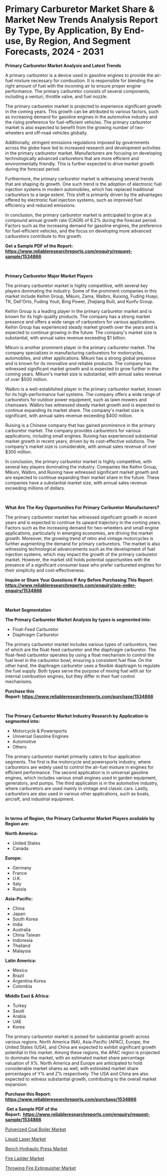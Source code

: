 <p><h1>Primary Carburetor Market Share & Market New Trends Analysis Report By Type, By Application, By End-use, By Region, And Segment Forecasts, 2024 - 2031</h1></p><p><strong>Primary Carburetor Market Analysis and Latest Trends</strong></p>
<p><p>A primary carburetor is a device used in gasoline engines to provide the air-fuel mixture necessary for combustion. It is responsible for blending the right amount of fuel with the incoming air to ensure proper engine performance. The primary carburetor consists of several components, including a venturi, throttle valve, and fuel nozzle.</p><p>The primary carburetor market is projected to experience significant growth in the coming years. This growth can be attributed to various factors, such as increasing demand for gasoline engines in the automotive industry and the rising preference for fuel-efficient vehicles. The primary carburetor market is also expected to benefit from the growing number of two-wheelers and off-road vehicles globally.</p><p>Additionally, stringent emissions regulations imposed by governments across the globe have led to increased research and development activities in the primary carburetor market. Manufacturers are focusing on developing technologically advanced carburetors that are more efficient and environmentally friendly. This is further expected to drive market growth during the forecast period.</p><p>Furthermore, the primary carburetor market is witnessing several trends that are shaping its growth. One such trend is the adoption of electronic fuel injection systems in modern automobiles, which has replaced traditional carburetors to a large extent. This shift is primarily driven by the advantages offered by electronic fuel injection systems, such as improved fuel efficiency and reduced emissions.</p><p>In conclusion, the primary carburetor market is anticipated to grow at a compound annual growth rate (CAGR) of 6.2% during the forecast period. Factors such as the increasing demand for gasoline engines, the preference for fuel-efficient vehicles, and the focus on developing more advanced carburetors contribute to this growth.</p></p>
<p><strong>Get a Sample PDF of the Report:&nbsp; <a href="https://www.reliableresearchreports.com/enquiry/request-sample/1534866">https://www.reliableresearchreports.com/enquiry/request-sample/1534866</a></strong></p>
<p>&nbsp;</p>
<p><strong>Primary Carburetor Major Market Players</strong></p>
<p><p>The primary carburetor market is highly competitive, with several key players dominating the industry. Some of the prominent companies in this market include Keihin Group, Mikuni, Zama, Walbro, Ruixing, Fuding Huayi, TK, Dell'Orto, Fuding Youli, Bing Power, Zhejiang Ruili, and Kunfu Group.</p><p>Keihin Group is a leading player in the primary carburetor market and is known for its high-quality products. The company has a strong market presence and offers a wide range of carburetors for various applications. Keihin Group has experienced steady market growth over the years and is expected to continue growing in the future. The company's market size is substantial, with annual sales revenue exceeding $1 billion.</p><p>Mikuni is another prominent player in the primary carburetor market. The company specializes in manufacturing carburetors for motorcycles, automobiles, and other applications. Mikuni has a strong global presence and is known for its innovative and reliable products. The company has witnessed significant market growth and is expected to grow further in the coming years. Mikuni's market size is substantial, with annual sales revenue of over $500 million.</p><p>Walbro is a well-established player in the primary carburetor market, known for its high-performance fuel systems. The company offers a wide range of carburetors for outdoor power equipment, such as lawn mowers and chainsaws. Walbro has witnessed steady market growth and is expected to continue expanding its market share. The company's market size is significant, with annual sales revenue exceeding $400 million.</p><p>Ruixing is a Chinese company that has gained prominence in the primary carburetor market. The company provides carburetors for various applications, including small engines. Ruixing has experienced substantial market growth in recent years, driven by its cost-effective solutions. The company's market size is considerable, with annual sales revenue of over $300 million.</p><p>In conclusion, the primary carburetor market is highly competitive, with several key players dominating the industry. Companies like Keihin Group, Mikuni, Walbro, and Ruixing have witnessed significant market growth and are expected to continue expanding their market share in the future. These companies have a substantial market size, with annual sales revenue exceeding millions of dollars.</p></p>
<p>&nbsp;</p>
<p><strong>What Are The Key Opportunities For Primary Carburetor Manufacturers?</strong></p>
<p><p>The primary carburetor market has witnessed significant growth in recent years and is expected to continue its upward trajectory in the coming years. Factors such as the increasing demand for two-wheelers and small engine applications, particularly in emerging economies, are driving the market growth. Moreover, the growing trend of retro and vintage motorcycles is further augmenting the demand for primary carburetors. The market is also witnessing technological advancements such as the development of fuel injection systems, which may impact the growth of the primary carburetor market. However, the market still holds potential opportunities with the presence of a significant consumer base who prefer carbureted engines for their simplicity and cost-effectiveness.</p></p>
<p><strong>Inquire or Share Your Questions If Any Before Purchasing This Report: <a href="https://www.reliableresearchreports.com/enquiry/pre-order-enquiry/1534866">https://www.reliableresearchreports.com/enquiry/pre-order-enquiry/1534866</a></strong></p>
<p>&nbsp;</p>
<p><strong>Market Segmentation</strong></p>
<p><strong>The Primary Carburetor Market Analysis by types is segmented into:</strong></p>
<p><ul><li>Float-Feed Carburetor</li><li>Diaphragm Carburetor</li></ul></p>
<p><p>The primary carburetor market includes various types of carburetors, two of which are the float-feed carburetor and the diaphragm carburetor. The float-feed carburetor operates by using a float mechanism to control the fuel level in the carburetor bowl, ensuring a consistent fuel flow. On the other hand, the diaphragm carburetor uses a flexible diaphragm to regulate the fuel supply. Both types serve the purpose of mixing fuel with air for internal combustion engines, but they differ in their fuel control mechanisms.</p></p>
<p><strong>Purchase this Report:&nbsp;<a href="https://www.reliableresearchreports.com/purchase/1534866">https://www.reliableresearchreports.com/purchase/1534866</a></strong></p>
<p>&nbsp;</p>
<p><strong>The Primary Carburetor Market Industry Research by Application is segmented into:</strong></p>
<p><ul><li>Motorcycle & Powersports</li><li>Universal Gasoline Engines</li><li>Automotive</li><li>Others</li></ul></p>
<p><p>The primary carburetor market primarily caters to four application segments. The first is the motorcycle and powersports industry, where carburetors are widely used to control the air-fuel mixture in engines for efficient performance. The second application is in universal gasoline engines, which includes various small engines used in garden equipment, generators, and pumps. The third application is in the automotive industry, where carburetors are used mainly in vintage and classic cars. Lastly, carburetors are also used in various other applications, such as boats, aircraft, and industrial equipment.</p></p>
<p>&nbsp;</p>
<p><strong>In terms of Region, the Primary Carburetor Market Players available by Region are:</strong></p>
<p>
    <p> <strong> North America: </strong>
        <ul>
            <li>United States</li>
            <li>Canada</li>
        </ul>
        </p> 
    <p> <strong> Europe: </strong>
        <ul>
            <li>Germany</li>
            <li>France</li>
            <li>U.K.</li>
            <li>Italy</li>
            <li>Russia</li>
        </ul>
        </p> 
    <p> <strong> Asia-Pacific: </strong>
        <ul>
            <li>China</li>
            <li>Japan</li>
            <li>South Korea</li>
            <li>India</li>
            <li>Australia</li>
            <li>China Taiwan</li>
            <li>Indonesia</li>
            <li>Thailand</li>
            <li>Malaysia</li>
        </ul>
        </p> 
    <p> <strong> Latin America: </strong>
        <ul>
            <li>Mexico</li>
            <li>Brazil</li>
            <li>Argentina Korea</li>
            <li>Colombia</li>
        </ul>
        </p> 
    <p> <strong> Middle East & Africa: </strong>
        <ul>
            <li>Turkey</li>
            <li>Saudi</li>
            <li>Arabia</li>
            <li>UAE</li>
            <li>Korea</li>
        </ul>
    </p>
    </p>
<p><p>The primary carburetor market is poised for substantial growth across various regions. North America (NA), Asia-Pacific (APAC), Europe, the United States (USA), and China are expected to exhibit significant growth potential in this market. Among these regions, the APAC region is projected to dominate the market, with an estimated market share percentage valuation of X%. North America and Europe are anticipated to hold considerable market shares as well, with estimated market share percentages of Y% and Z% respectively. The USA and China are also expected to witness substantial growth, contributing to the overall market expansion.</p></p>
<p><strong>Purchase this Report: <a href="https://www.reliableresearchreports.com/purchase/1534866">https://www.reliableresearchreports.com/purchase/1534866</a></strong></p>
<p>&nbsp;<strong>Get a Sample PDF of the Report:&nbsp;&nbsp;<a href="https://www.reliableresearchreports.com/enquiry/request-sample/1534866">https://www.reliableresearchreports.com/enquiry/request-sample/1534866</a></strong></p>
<p><strong></strong></p>
<p><p><a href="https://github.com/lbird53714/Market-Research-Report-List-2/blob/main/pulverized-coal-boiler-market.md">Pulverized Coal Boiler Market</a></p><p><a href="https://github.com/mabutironaldo/Market-Research-Report-List-2/blob/main/liquid-laser-market.md">Liquid Laser Market</a></p><p><a href="https://github.com/vimar16th/Market-Research-Report-List-2/blob/main/bench-hydraulic-press-market.md">Bench Hydraulic Press Market</a></p><p><a href="https://github.com/pizolina/Market-Research-Report-List-2/blob/main/fire-ladder-market.md">Fire Ladder Market</a></p><p><a href="https://github.com/sofayahoo2023/Market-Research-Report-List-2/blob/main/throwing-fire-extinguisher-market.md">Throwing Fire Extinguisher Market</a></p></p>